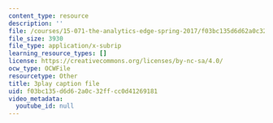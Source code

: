 ```yaml
---
content_type: resource
description: ''
file: /courses/15-071-the-analytics-edge-spring-2017/f03bc135d6d62a0c32ffcc0d41269181_dDHsLmwd9No.srt
file_size: 3930
file_type: application/x-subrip
learning_resource_types: []
license: https://creativecommons.org/licenses/by-nc-sa/4.0/
ocw_type: OCWFile
resourcetype: Other
title: 3play caption file
uid: f03bc135-d6d6-2a0c-32ff-cc0d41269181
video_metadata:
  youtube_id: null
---
```

